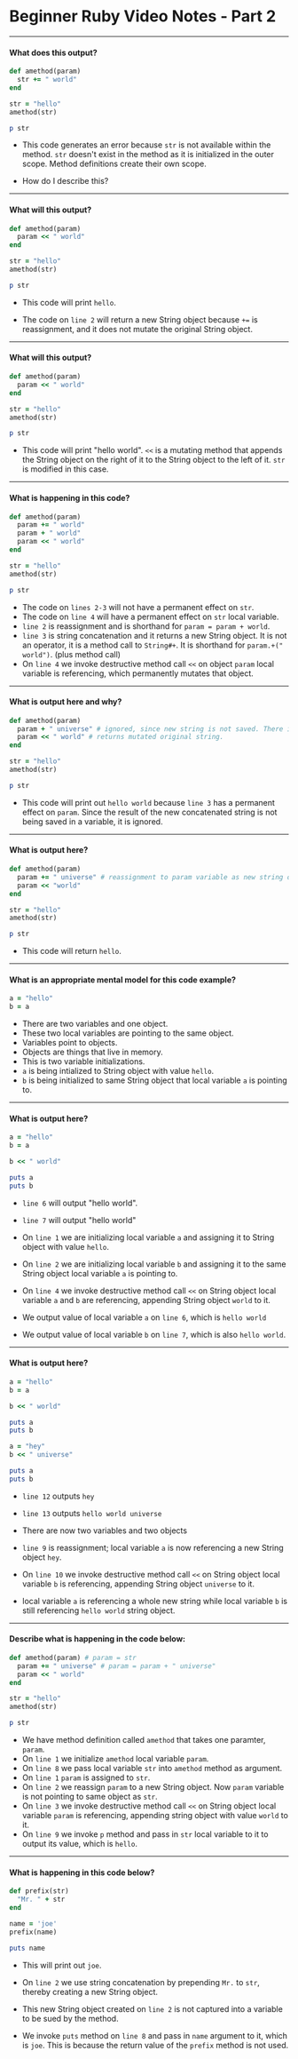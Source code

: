 # Beginner Ruby Video Notes - Part 2

***

#### What does this output? 

```ruby
def amethod(param)
  str += " world"
end

str = "hello"
amethod(str)

p str
```

- This code generates an error because `str` is not available within the method. `str` doesn't exist in the method as it is initialized in the outer scope. Method definitions create their own scope.

- How do I describe this?

***

#### What will this output?

```ruby
def amethod(param)
  param << " world"
end

str = "hello"
amethod(str)

p str
```

- This code will print `hello`.

- The code on `line 2` will return a new String object because `+=` is reassignment, and it does not mutate the original String object.

***

#### What will this output?

```ruby
def amethod(param)
  param << " world"
end

str = "hello"
amethod(str)

p str
```

- This code will print "hello world". `<<` is a mutating method that appends the String object on the right of it to the String object to the left of it. `str` is modified in this case.

***

#### What is happening in this code? 

```ruby
def amethod(param)
  param += " world"
  param + " world"
  param << " world"
end

str = "hello"
amethod(str)

p str
```

- The code on `lines 2-3` will not have a permanent effect on `str`.
- The code on `line 4` will have a permanent effect on `str` local variable.
- `line 2` is reassignment and is shorthand for `param = param + world`.
- `line 3` is string concatenation and it returns a new String object. It is not an operator, it is a method call to `String#+`. It is shorthand for `param.+(" world")`. (plus method call)
- On `line 4` we invoke destructive method call `<<` on object `param` local variable is referencing, which permanently mutates that object. 

***

#### What is output here and why? 

```ruby
def amethod(param)
  param + " universe" # ignored, since new string is not saved. There is no change to param.
  param << " world" # returns mutated original string.
end

str = "hello"
amethod(str)

p str
```

- This code will print out `hello world` because `line 3` has a permanent effect on `param`. Since the result of the new concatenated string is not being saved in a variable, it is ignored.

***

#### What is output here?

```ruby
def amethod(param)
  param += " universe" # reassignment to param variable as new string object
  param << "world" 
end

str = "hello"
amethod(str)

p str
```

- This code will return `hello`. 

***

#### What is an appropriate mental model for this code example? 

```ruby
a = "hello"
b = a
```

- There are two variables and one object. 
- These two local variables are pointing to the same object. 
- Variables point to objects. 
- Objects are things that live in memory.
- This is two variable initializations. 
- `a` is being intialized to String object with value `hello`.
- `b` is being initialized to same String object that local variable `a` is pointing to. 

***

#### What is output here?

```ruby
a = "hello"
b = a

b << " world"

puts a
puts b
```

- `line 6` will output "hello world".
- `line 7` will output "hello world"
- On `line 1` we are initializing local variable `a` and assigning it to String object with value `hello`.

- On `line 2` we are initializing local variable `b` and assigning it to the same String object local variable `a` is pointing to.
- On `line 4` we invoke destructive method call `<<` on String object local variable `a` and `b` are referencing, appending String object `world` to it. 
- We output value of local variable `a` on `line 6`, which is `hello world`
- We output value of local variable `b` on `line 7`, which is also `hello world`. 

***

#### What is output here?

```ruby
a = "hello"
b = a

b << " world"

puts a
puts b

a = "hey"
b << " universe"

puts a
puts b
```

- `line 12` outputs `hey`
- `line 13` outputs `hello world universe`

- There are now two variables and two objects
- `line 9` is reassignment; local variable `a` is now referencing a new String object `hey`.
- On `line 10` we invoke destructive method call `<<` on String object local variable `b` is referencing, appending String object `universe` to it.
- local variable `a` is referencing a whole new string while local variable `b` is still referencing `hello world` string object.

***

#### Describe what is happening in the code below: 

```ruby
def amethod(param) # param = str
  param += " universe" # param = param + " universe"
  param << " world"
end

str = "hello"
amethod(str)

p str
```

- We have method definition called `amethod` that takes one paramter, `param`.
- On `line 1` we initialize `amethod` local variable `param`.
- On `line 8` we pass local variable `str` into `amethod` method as argument.
- On `line 1` `param` is assigned to `str`.
- On `line 2` we reassign `param` to a new String object. Now `param` variable is not pointing to same object as `str`.
- On `line 3` we invoke destructive method call `<<` on String object local variable `param` is referencing, appending string object with value `world` to it.
- On `line 9` we invoke `p` method and pass in `str` local variable to it to output its value, which is `hello`.

***

#### What is happening in this code below?

```ruby
def prefix(str)
  "Mr. " + str
end

name = 'joe'
prefix(name)

puts name
```

- This will print out `joe`. 

- On `line 2` we use string concatenation by prepending `Mr.` to `str`, thereby creating a new String object. 
- This new String object created on `line 2` is not captured into a variable to be sued by the method.
- We invoke `puts` method on `line 8` and pass in `name` argument to it, which is `joe`. This is because the return value of the `prefix` method is not used. 